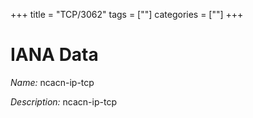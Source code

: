 +++
title = "TCP/3062"
tags = [""]
categories = [""]
+++

# IANA Data

_Name:_ ncacn-ip-tcp

_Description:_ ncacn-ip-tcp

